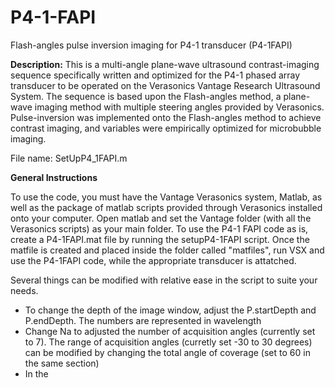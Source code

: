 # P4-1-FAPI
 Flash-angles pulse inversion imaging for P4-1 transducer (P4-1FAPI)
 
 **Description:**
   This is a multi-angle plane-wave ultrasound contrast-imaging sequence specifically written and optimized for the P4-1 phased array transducer to be operated on the Verasonics Vantage Research Ultrasound System. The sequence is based upon the Flash-angles method, a plane-wave imaging method with multiple steering angles provided by Verasonics. Pulse-inversion was implemented onto the Flash-angles method to achieve contrast imaging, and variables were empirically optimized for microbubble imaging. 

File name: SetUpP4_1FAPI.m 

**General Instructions**

To use the code, you must have the Vantage Verasonics system, Matlab, as well as the package of matlab scripts provided through Verasonics installed onto your computer. Open matlab and set the Vantage folder (with all the Verasonics scripts) as your main folder. To use the P4-1 FAPI code as is, create a P4-1FAPI.mat file by running the setupP4-1FAPI script. Once the matfile is created and placed inside the folder called "matfiles", run VSX and use the P4-1FAPI code, while the appropriate transducer is attatched. 

Several things can be modified with relative ease in the script to suite your needs.  
* To change the depth of the image window, adjust the P.startDepth and P.endDepth. The numbers are represented in wavelength
* Change Na to adjusted the number of acquisition angles (currently set to 7). The range of acquisition angles (curretly set -30 to 30 degrees) can be modified by changing the total angle of coverage (set to 60 in the same section)
* In the 

